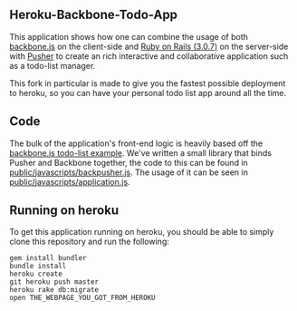 ## Heroku-Backbone-Todo-App

This application shows how one can combine the usage of both [backbone.js](http://documentcloud.github.com/backbone/) on the client-side and [Ruby on Rails (3.0.7)](http://rubyonrails.org/) on the server-side with [Pusher](http://pusher.com) to create an rich interactive and collaborative application such as a todo-list manager.

This fork in particular is made to give you the fastest possible
deployment to heroku, so you can have your personal todo list app around
all the time.

## Code

The bulk of the application's front-end logic is heavily based off the [backbone.js todo-list example](http://documentcloud.github.com/backbone/docs/todos.html). We've written a small library that binds Pusher and Backbone together, the code to this can be found in [public/javascripts/backpusher.js](https://github.com/pusher/backbone-todo-app/blob/master/public/javascripts/backpusher.js). The usage of it can be seen in [public/javascripts/application.js](https://github.com/pusher/backbone-todo-app/blob/master/public/javascripts/application.js).

## Running on heroku

To get this application running on heroku, you should be able to simply clone this repository and run the following:

    gem install bundler
    bundle install
    heroku create
    git heroku push master
    heroku rake db:migrate
    open THE_WEBPAGE_YOU_GOT_FROM_HEROKU

